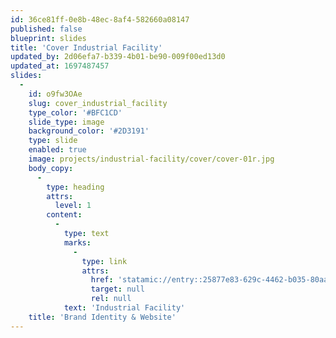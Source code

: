 ```yaml
---
id: 36ce81ff-0e8b-48ec-8af4-582660a08147
published: false
blueprint: slides
title: 'Cover Industrial Facility'
updated_by: 2d06efa7-b339-4b01-be90-009f00ed13d0
updated_at: 1697487457
slides:
  -
    id: o9fw3OAe
    slug: cover_industrial_facility
    type_color: '#BFC1CD'
    slide_type: image
    background_color: '#2D3191'
    type: slide
    enabled: true
    image: projects/industrial-facility/cover/cover-01r.jpg
    body_copy:
      -
        type: heading
        attrs:
          level: 1
        content:
          -
            type: text
            marks:
              -
                type: link
                attrs:
                  href: 'statamic://entry::25877e83-629c-4462-b035-80aace36cb92'
                  target: null
                  rel: null
            text: 'Industrial Facility'
    title: 'Brand Identity & Website'
---
```

